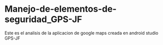 # Manejo-de-elementos-de-seguridad_GPS-JF
Este es el analisis de la aplicacion de google maps creada en android studio GPS-JF
